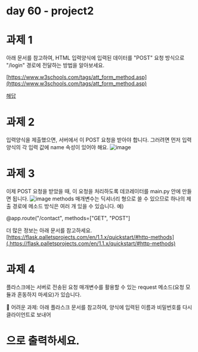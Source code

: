 # day 60 - project2

# 과제 1
아래 문서를 참고하여, HTML 입력양식에 입력된 데이터를 "POST" 요청 방식으로 
 "/login" 경로에 전달하는 방법을 알아보세요.

[https://www.w3schools.com/tags/att_form_method.asp](https://www.w3schools.com/tags/att_form_method.asp)

[해답](https://gist.github.com/angelabauer/889ac7cfdfed5cfeb79559f41c9c6a07)


# 과제 2
 입력양식을 제출했으면, 서버에서 이 POST 요청을 받아야 합니다. 그러려면 먼저 입력양식의 각 입력 값에 name 속성이 있어야 해요.
![image](https://user-images.githubusercontent.com/104587537/210976817-a927f100-bf82-4bde-957d-93df676e46a4.png)
 


# 과제 3
이제 POST 요청을 받았을 때, 이 요청을 처리하도록 데코레이터를 main.py 안에 만들면 됩니다.
![image](https://user-images.githubusercontent.com/104587537/210976858-cea44582-6445-436a-b572-c5cda8be22ba.png)
methods 매개변수는 딕셔너리 형으로 쓸 수 있으므로 하나의 제출 경로에 메소드 방식은 여러 개 있을 수 있습니다. 예)

@app.route("/contact", methods=["GET", "POST"]

더 많은 정보는 아래 문서를 참고하세요.
[https://flask.palletsprojects.com/en/1.1.x/quickstart/#http-methods](.https://flask.palletsprojects.com/en/1.1.x/quickstart/#http-methods)


# 과제 4
플라스크에는 서버로 전송된 요청 매개변수를 활용할 수 있는 request 메소드(요청 모듈과 혼동하지 마세요)가 있습니다.

💪 어려운 과제: 아래 플라스크 문서를 참고하여, 양식에 입력된 이름과 비밀번호를 다시 클라이언트로 보내어 <h1>으로 출력하세요.
